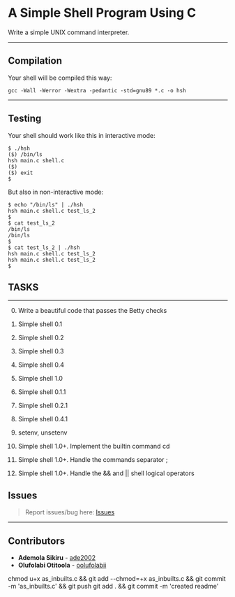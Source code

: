 # A Simple Shell Program Using C

Write a simple UNIX command interpreter.

---

## Compilation

Your shell will be compiled this way:

```
gcc -Wall -Werror -Wextra -pedantic -std=gnu89 *.c -o hsh
```

---

## Testing

Your shell should work like this in interactive mode:

```
$ ./hsh
($) /bin/ls
hsh main.c shell.c
($)
($) exit
$
```

But also in non-interactive mode:

```
$ echo "/bin/ls" | ./hsh
hsh main.c shell.c test_ls_2
$
$ cat test_ls_2
/bin/ls
/bin/ls
$
$ cat test_ls_2 | ./hsh
hsh main.c shell.c test_ls_2
hsh main.c shell.c test_ls_2
$
```

## TASKS

---

0. Write a beautiful code that passes the Betty checks

1. Simple shell 0.1

2. Simple shell 0.2

3. Simple shell 0.3

4. Simple shell 0.4

5. Simple shell 1.0

6. Simple shell 0.1.1

7. Simple shell 0.2.1

8. Simple shell 0.4.1

9. setenv, unsetenv

10. Simple shell 1.0+. Implement the builtin command cd

11. Simple shell 1.0+. Handle the commands separator ;

12. Simple shell 1.0+. Handle the && and || shell logical operators



## Issues

> Report issues/bug here: [Issues](https://github.com/oolufolabii/simple_shell/issues)

---

## Contributors

+ **Ademola Sikiru** - [ade2002](https://github.com/Ade2002/)
+ **Olufolabi Otitoola** - [oolufolabii](github.com/oolufolabii/)

chmod u+x as_inbuilts.c && git add --chmod=+x as_inbuilts.c && git commit -m 'as_inbuilts.c' && git push
git add . && git commit -m 'created readme'
